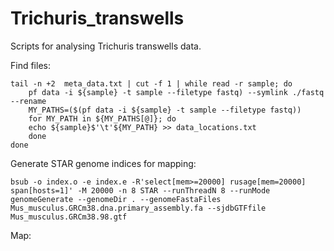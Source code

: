 # Trichuris_transwells
Scripts for analysing Trichuris transwells data. 

Find files:

```
tail -n +2  meta_data.txt | cut -f 1 | while read -r sample; do 
	pf data -i ${sample} -t sample --filetype fastq) --symlink ./fastq --rename
	MY_PATHS=($(pf data -i ${sample} -t sample --filetype fastq))
	for MY_PATH in ${MY_PATHS[@]}; do
  	echo ${sample}$'\t'${MY_PATH} >> data_locations.txt
	done
done
```

Generate STAR genome indices for mapping:

```
bsub -o index.o -e index.e -R'select[mem>=20000] rusage[mem=20000] span[hosts=1]' -M 20000 -n 8 STAR --runThreadN 8 --runMode genomeGenerate --genomeDir . --genomeFastaFiles Mus_musculus.GRCm38.dna.primary_assembly.fa --sjdbGTFfile Mus_musculus.GRCm38.98.gtf
```

Map:


